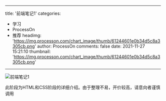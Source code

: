 
---
title: '前端笔记1'
categories: 
 - 学习
 - ProcessOn
 - 推荐
headimg: 'https://img.processon.com/chart_image/thumb/61244601e0b34d5c8a3305cb.png'
author: ProcessOn
comments: false
date: 2021-11-27 15:21:10
thumbnail: 'https://img.processon.com/chart_image/thumb/61244601e0b34d5c8a3305cb.png'
---

<div>   
<img class="thumb" alt="前端笔记1" src="https://img.processon.com/chart_image/thumb/61244601e0b34d5c8a3305cb.png" referrerpolicy="no-referrer">
<p>此阶段为HTML和CSS阶段的详细介绍。由于整理不易，开价较高，请意向者谨慎调用</p>  
</div>
            